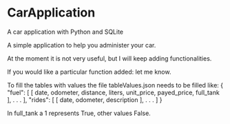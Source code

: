 # CarApplication
A car application with Python and SQLite

A simple application to help you administer your car.

At the moment it is not very useful, but I will keep adding functionalities.

If you would like a particular function added: let me know.

To fill the tables with values the file tableValues.json needs to be filled like:
    {
        "fuel": [
            [ date, odometer,  distance, liters, unit_price, payed_price, full_tank ],
            .
            .
            .
        ],
        "rides": [
            [ date, odometer, description ],
            .
            .
            .
        ]
    }

In full_tank a 1 represents True, other values False.
